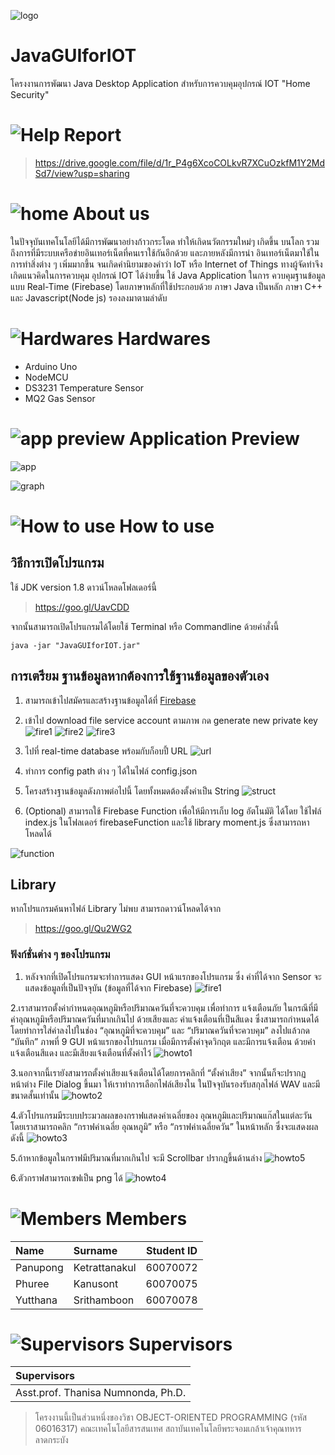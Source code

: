 ![logo](https://github.com/oop-it-kmitl-61/JavaGUIforIOT/blob/master/resouces/logo.png)

# JavaGUIforIOT
โครงงานการพัฒนา Java Desktop Application สำหรับการควบคุมอุปกรณ์ IOT
"Home Security"

#  ![Help](https://github.com/oop-it-kmitl-61/JavaGUIforIOT/blob/master/resouces/Help.png) Report
> https://drive.google.com/file/d/1r_P4g6XcoCOLkvR7XCuOzkfM1Y2MdSd7/view?usp=sharing

#  ![home](https://github.com/oop-it-kmitl-61/JavaGUIforIOT/blob/master/resouces/Home.png)  About us
ในปัจจุบันเทคโนโลยีได้มีการพัฒนาอย่างก้าวกระโดด ทำให้เกิดนวัตกรรมใหม่ๆ เกิดขึ้น
บนโลก รวมถึงการที่มีระบบเครือข่ายอินเทอร์เน็ตที่คนเราใช้กันอีกด้วย และภายหลังมีการนำ
อินเทอร์เน็ตมาใช้ในการทำสิ่งต่าง ๆ เพิ่มมากขึ้น จนเกิดคำนิยามของคำว่า IoT หรือ Internet of
Things ทางผู้จัดทำจึงเกิดแนวคิดในการควบคุม อุปกรณ์ IOT ได้ง่ายขึ้น ใช้ Java Application ในการ
ควบคุมฐานข้อมูลแบบ Real-Time (Firebase) โดยภาษาหลักที่ใช้ประกอบด้วย ภาษา Java เป็นหลัก ภาษา
C++ และ Javascript(Node js) รองลงมาตามลำดับ

#  ![Hardwares](https://github.com/oop-it-kmitl-61/JavaGUIforIOT/blob/master/resouces/hard.png) Hardwares
- Arduino Uno
- NodeMCU
- DS3231 Temperature Sensor 
- MQ2 Gas Sensor

#  ![app preview](https://github.com/oop-it-kmitl-61/JavaGUIforIOT/blob/master/resouces/preview.png) Application Preview

![app](https://github.com/oop-it-kmitl-61/JavaGUIforIOT/blob/master/resouces/gui.png)

![graph](https://github.com/oop-it-kmitl-61/JavaGUIforIOT/blob/master/resouces/graph.png)


#  ![How to use](https://github.com/compro-itkmitl/777-traker/blob/master/resouces/Settings.png) How to use
## วิธีการเปิดโปรแกรม

ใช้ JDK version 1.8 ดาวน์โหลดโฟลเดอร์นี้

> https://goo.gl/UavCDD

จากนั้นสามารถเปิดโปรแกรมได้โดยใช้ Terminal หรือ Commandline ด้วยคำสั่งนี้

`java -jar "JavaGUIforIOT.jar" `

## การเตรียม ฐานข้อมูลหากต้องการใช้ฐานข้อมูลของตัวเอง

1. สามารถเข้าไปสมัครและสร้างฐานข้อมูลได้ที่ [Firebase](https://firebase.google.com/)

2. เข้าไป download file service account ตามภาพ กด generate new private key
![fire1](https://github.com/oop-it-kmitl-61/JavaGUIforIOT/blob/master/resouces/firebase1.png "width: 600px")
![fire2](https://github.com/oop-it-kmitl-61/JavaGUIforIOT/blob/master/resouces/firebase2.png)
![fire3](https://github.com/oop-it-kmitl-61/JavaGUIforIOT/blob/master/resouces/firebase3.png)

3. ไปที่ real-time database พร้อมกับก็อบปี้ URL
![url](https://github.com/oop-it-kmitl-61/JavaGUIforIOT/blob/master/resouces/firebase4.png)

4. ทำการ config path ต่าง ๆ ได้ในไฟล์ config.json

5. โครงสร้างฐานข้อมูลดังภาพต่อไปนี้ โดยทั้งหมดต้องตั้งค่าเป็น String
![struct](https://github.com/oop-it-kmitl-61/JavaGUIforIOT/blob/master/resouces/firebase5.png)

6. (Optional) สามารถใช้ Firebase Function เพื่อให้มีการเก็บ log อัตโนมัติ ได้โดย ใช้ไฟล์ index.js ในโฟลเดอร์  firebaseFunction และใช้ library moment.js ซึ่งสามารถหาโหลดได้

![function](https://github.com/oop-it-kmitl-61/JavaGUIforIOT/blob/master/resouces/functions.png)

## Library

หากโปรแกรมค้นหาไฟล์ Library ไม่พบ สามารถดาวน์โหลดได้จาก
> https://goo.gl/Qu2WG2

### ฟังก์ชั่นต่าง ๆ ของโปรแกรม

1. หลังจากที่เปิดโปรแกรมจะทำการแสดง GUI หน้าแรกของโปรแกรม ซึ่ง ค่าที่ได้จาก Sensor จะแสดงข้อมูลที่เป็นปัจจุบัน (ข้อมูลที่ได้จาก Firebase)
![fire1](https://github.com/oop-it-kmitl-61/JavaGUIforIOT/blob/master/resouces/firebase1.png)

2.เราสามารถตั้งค่ากำหนดอุณหภูมิหรือปริมาณควันที่จะควบคุม เพื่อทำการ แจ้งเตือนภัย ในกรณีที่มีค่าอุณหภูมิหรือปริมาณควันที่มากเกินไป ด้วยเสียงและ คำแจ้งเตือนที่เป็นสีแดง ซึ่งสามารถกำหนดได้โดยทำการใส่ค่าลงไปในช่อง “อุณหภูมิที่จะควบคุม” และ “ปริมาณควันที่จะควบคุม” ลงไปแล้วกด “บันทึก” ภาพที่ 9 GUI หน้าแรกของโปรแกรม เมื่อมีการตั้งค่าจุดวิกฤต และมีการแจ้งเตือน ด้วยคำแจ้งเตือนสีแดง และมีเสียงแจ้งเตือนที่ตั้งค่าไว้
![howto1](https://github.com/oop-it-kmitl-61/JavaGUIforIOT/blob/master/resouces/howtouse1.png)

3.นอกจากนี้เรายังสามารถตั้งค่าเสียงแจ้งเตือนได้โดยการคลิกที่ “ตั้งค่าเสียง” จากนั้นก็จะปรากฏหน้าต่าง File Dialog ขึ้นมา ให้เราทำการเลือกไฟล์เสียงใน ในปัจจุบันรองรับสกุลไฟล์ WAV และมีขนาดสั้นเท่านั้น
![howto2](https://github.com/oop-it-kmitl-61/JavaGUIforIOT/blob/master/resouces/howtouse2.png)

4.ตัวโปรแกรมมีระบบประมวลผลของกราฟแสดงค่าเฉลี่ยของ อุณหภูมิและปริมาณแก๊สในแต่ละวัน โดยเราสามารถคลิก “กราฟค่าเฉลี่ย อุณหภูมิ” หรือ “กราฟค่าเฉลี่ยควัน” ในหน้าหลัก ซึ่งจะแสดงผลดังนี้
![howto3](https://github.com/oop-it-kmitl-61/JavaGUIforIOT/blob/master/resouces/howtouse3.png)

5.ถ้าหากข้อมูลในกราฟมีปริมาณที่มากเกินไป จะมี Scrollbar ปรากฎขึ้นด้านล่าง
![howto5](https://github.com/oop-it-kmitl-61/JavaGUIforIOT/blob/master/resouces/howtouse5.png)

6.ตัวกราฟสามารถเซฟเป็น png ได้
![howto4](https://github.com/oop-it-kmitl-61/JavaGUIforIOT/blob/master/resouces/howtouse4.png)

#  ![Members](https://github.com/oop-it-kmitl-61/JavaGUIforIOT/blob/master/resouces/Person.png) Members
| Name          | Surname       | Student ID |
| :------------ |:------------- |   :-----:  |
| Panupong      | Ketrattanakul |   60070072 |
| Phuree        | Kanusont      |   60070075 |
| Yutthana      | Srithamboon   |   60070078 |

#  ![Supervisors](https://github.com/oop-it-kmitl-61/JavaGUIforIOT/blob/master/resouces/Supervisor.png) Supervisors
| Supervisors         |
| :------------ |
| Asst.prof. Thanisa Numnonda, Ph.D. |


> โครงงานนี้เป็นส่วนหนึ่งของวิชา OBJECT-ORIENTED PROGRAMMING (รหัส 06016317) คณะเทคโนโลยีสารสนเทศ สถาบันเทคโนโลยีพระจอมเกล้าเจ้าคุณทหารลาดกระบัง
